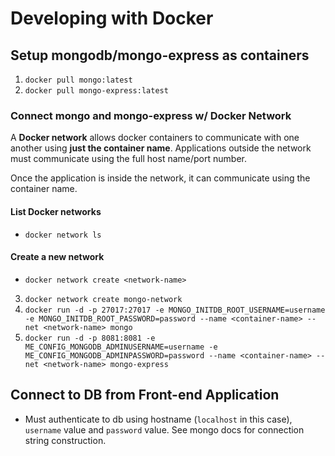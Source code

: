 # Developing with Docker

## Setup mongodb/mongo-express as containers

1. `docker pull mongo:latest`
2. `docker pull mongo-express:latest`

### Connect mongo and mongo-express w/ Docker Network
A **Docker network** allows docker containers to communicate with one another using **just the container name**. Applications outside the network must communicate using the full host name/port number.

Once the application is inside the network, it can communicate using the container name.

#### List Docker networks
- `docker network ls`

#### Create a new network
- `docker network create <network-name>`

3. `docker network create mongo-network`
4. `docker run -d -p 27017:27017 -e MONGO_INITDB_ROOT_USERNAME=username -e MONGO_INITDB_ROOT_PASSWORD=password --name <container-name> --net <network-name> mongo`
5. `docker run -d -p 8081:8081 -e ME_CONFIG_MONGODB_ADMINUSERNAME=username -e ME_CONFIG_MONGODB_ADMINPASSWORD=password --name <container-name> --net <network-name> mongo-express`

## Connect to DB from Front-end Application
- Must authenticate to db using hostname (`localhost` in this case), `username` value and `password` value. See mongo docs for connection string construction.